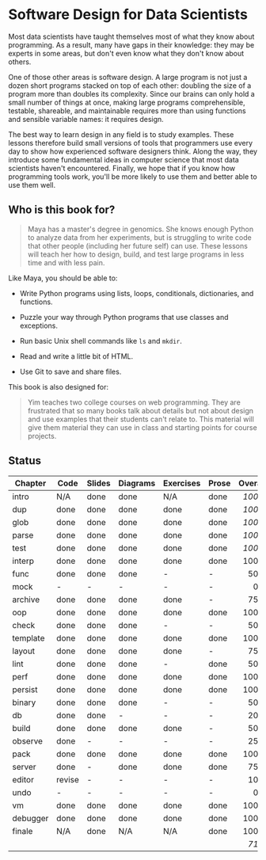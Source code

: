 # Software Design for Data Scientists

Most data scientists have taught themselves most of what they know
about programming.  As a result, many have gaps in their knowledge:
they may be experts in some areas, but don't even know what they don't
know about others.

One of those other areas is software design.  A large program is not
just a dozen short programs stacked on top of each other: doubling the
size of a program more than doubles its complexity.  Since our brains
can only hold a small number of things at once, making large programs
comprehensible, testable, shareable, and maintainable requires more
than using functions and sensible variable names: it requires design.

The best way to learn design in any field is to study examples.  These
lessons therefore build small versions of tools that programmers use
every day to show how experienced software designers think.  Along the
way, they introduce some fundamental ideas in computer science that
most data scientists haven't encountered.  Finally, we hope that if
you know how programming tools work, you'll be more likely to use them
and better able to use them well.

## Who is this book for?

> Maya has a master's degree in genomics.  She knows enough Python to
> analyze data from her experiments, but is struggling to write code
> that other people (including her future self) can use.  These
> lessons will teach her how to design, build, and test large programs
> in less time and with less pain.

Like Maya, you should be able to:

-   Write Python programs using lists, loops, conditionals, dictionaries, and functions.

-   Puzzle your way through Python programs that use classes and exceptions.

-   Run basic Unix shell commands like `ls` and `mkdir`.

-   Read and write a little bit of HTML.

-   Use Git to save and share files.

This book is also designed for:

> Yim teaches two college courses on web programming.  They are
> frustrated that so many books talk about details but not about
> design and use examples that their students can't relate to.  This
> material will give them material they can use in class and starting
> points for course projects.

## Status

| Chapter   | Code   | Slides | Diagrams | Exercises | Prose  | Overall |
| --------- | ------ | ------ | -------- | --------- | ------ | ------: |
| intro     | N/A    | done   | done     | N/A       | done   | *100%*  |
| dup       | done   | done   | done     | done      | done   | *100%*  |
| glob      | done   | done   | done     | done      | done   | *100%*  |
| parse     | done   | done   | done     | done      | done   | *100%*  |
| test      | done   | done   | done     | done      | done   | *100%*  |
| interp    | done   | done   | done     | done      | done   | 100%    |
| func      | done   | done   | done     | -         | -      |  50%    |
| mock      | -      | -      | -        | -         | -      |   0%    |
| archive   | done   | done   | done     | done      | -      |  75%    |
| oop       | done   | done   | done     | done      | done   | 100%    |
| check     | done   | done   | done     | -         | -      |  50%    |
| template  | done   | done   | done     | done      | done   | 100%    |
| layout    | done   | done   | done     | done      | -      |  75%    |
| lint      | done   | done   | done     | -         | done   |  50%    |
| perf      | done   | done   | done     | done      | done   | 100%    |
| persist   | done   | done   | done     | done      | done   | 100%    |
| binary    | done   | done   | done     | -         | -      |  50%    |
| db        | done   | done   | -        | -         | -      |  20%    |
| build     | done   | done   | done     | done      | -      |  50%    |
| observe   | done   | -      | -        | -         | -      |  25%    |
| pack      | done   | done   | done     | done      | done   | 100%    |
| server    | done   | -      | done     | done      | done   |  75%    |
| editor    | revise | -      | -        | -         | -      |  10%    |
| undo      | -      | -      | -        | -         | -      |   0%    |
| vm        | done   | done   | done     | done      | done   | 100%    |
| debugger  | done   | done   | done     | done      | done   | 100%    |
| finale    | N/A    | done   | N/A      | N/A       | done   | 100%    |
|           |        |        |          |           |        | *71%*   |
